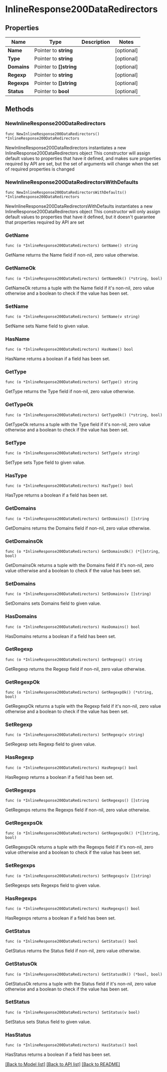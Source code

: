 # InlineResponse200DataRedirectors

## Properties

Name | Type | Description | Notes
------------ | ------------- | ------------- | -------------
**Name** | Pointer to **string** |  | [optional] 
**Type** | Pointer to **string** |  | [optional] 
**Domains** | Pointer to **[]string** |  | [optional] 
**Regexp** | Pointer to **string** |  | [optional] 
**Regexps** | Pointer to **[]string** |  | [optional] 
**Status** | Pointer to **bool** |  | [optional] 

## Methods

### NewInlineResponse200DataRedirectors

`func NewInlineResponse200DataRedirectors() *InlineResponse200DataRedirectors`

NewInlineResponse200DataRedirectors instantiates a new InlineResponse200DataRedirectors object
This constructor will assign default values to properties that have it defined,
and makes sure properties required by API are set, but the set of arguments
will change when the set of required properties is changed

### NewInlineResponse200DataRedirectorsWithDefaults

`func NewInlineResponse200DataRedirectorsWithDefaults() *InlineResponse200DataRedirectors`

NewInlineResponse200DataRedirectorsWithDefaults instantiates a new InlineResponse200DataRedirectors object
This constructor will only assign default values to properties that have it defined,
but it doesn't guarantee that properties required by API are set

### GetName

`func (o *InlineResponse200DataRedirectors) GetName() string`

GetName returns the Name field if non-nil, zero value otherwise.

### GetNameOk

`func (o *InlineResponse200DataRedirectors) GetNameOk() (*string, bool)`

GetNameOk returns a tuple with the Name field if it's non-nil, zero value otherwise
and a boolean to check if the value has been set.

### SetName

`func (o *InlineResponse200DataRedirectors) SetName(v string)`

SetName sets Name field to given value.

### HasName

`func (o *InlineResponse200DataRedirectors) HasName() bool`

HasName returns a boolean if a field has been set.

### GetType

`func (o *InlineResponse200DataRedirectors) GetType() string`

GetType returns the Type field if non-nil, zero value otherwise.

### GetTypeOk

`func (o *InlineResponse200DataRedirectors) GetTypeOk() (*string, bool)`

GetTypeOk returns a tuple with the Type field if it's non-nil, zero value otherwise
and a boolean to check if the value has been set.

### SetType

`func (o *InlineResponse200DataRedirectors) SetType(v string)`

SetType sets Type field to given value.

### HasType

`func (o *InlineResponse200DataRedirectors) HasType() bool`

HasType returns a boolean if a field has been set.

### GetDomains

`func (o *InlineResponse200DataRedirectors) GetDomains() []string`

GetDomains returns the Domains field if non-nil, zero value otherwise.

### GetDomainsOk

`func (o *InlineResponse200DataRedirectors) GetDomainsOk() (*[]string, bool)`

GetDomainsOk returns a tuple with the Domains field if it's non-nil, zero value otherwise
and a boolean to check if the value has been set.

### SetDomains

`func (o *InlineResponse200DataRedirectors) SetDomains(v []string)`

SetDomains sets Domains field to given value.

### HasDomains

`func (o *InlineResponse200DataRedirectors) HasDomains() bool`

HasDomains returns a boolean if a field has been set.

### GetRegexp

`func (o *InlineResponse200DataRedirectors) GetRegexp() string`

GetRegexp returns the Regexp field if non-nil, zero value otherwise.

### GetRegexpOk

`func (o *InlineResponse200DataRedirectors) GetRegexpOk() (*string, bool)`

GetRegexpOk returns a tuple with the Regexp field if it's non-nil, zero value otherwise
and a boolean to check if the value has been set.

### SetRegexp

`func (o *InlineResponse200DataRedirectors) SetRegexp(v string)`

SetRegexp sets Regexp field to given value.

### HasRegexp

`func (o *InlineResponse200DataRedirectors) HasRegexp() bool`

HasRegexp returns a boolean if a field has been set.

### GetRegexps

`func (o *InlineResponse200DataRedirectors) GetRegexps() []string`

GetRegexps returns the Regexps field if non-nil, zero value otherwise.

### GetRegexpsOk

`func (o *InlineResponse200DataRedirectors) GetRegexpsOk() (*[]string, bool)`

GetRegexpsOk returns a tuple with the Regexps field if it's non-nil, zero value otherwise
and a boolean to check if the value has been set.

### SetRegexps

`func (o *InlineResponse200DataRedirectors) SetRegexps(v []string)`

SetRegexps sets Regexps field to given value.

### HasRegexps

`func (o *InlineResponse200DataRedirectors) HasRegexps() bool`

HasRegexps returns a boolean if a field has been set.

### GetStatus

`func (o *InlineResponse200DataRedirectors) GetStatus() bool`

GetStatus returns the Status field if non-nil, zero value otherwise.

### GetStatusOk

`func (o *InlineResponse200DataRedirectors) GetStatusOk() (*bool, bool)`

GetStatusOk returns a tuple with the Status field if it's non-nil, zero value otherwise
and a boolean to check if the value has been set.

### SetStatus

`func (o *InlineResponse200DataRedirectors) SetStatus(v bool)`

SetStatus sets Status field to given value.

### HasStatus

`func (o *InlineResponse200DataRedirectors) HasStatus() bool`

HasStatus returns a boolean if a field has been set.


[[Back to Model list]](../README.md#documentation-for-models) [[Back to API list]](../README.md#documentation-for-api-endpoints) [[Back to README]](../README.md)


